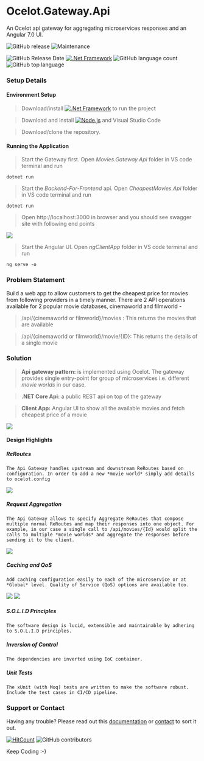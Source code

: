 # Ocelot.Gateway.Api
An Ocelot api gateway for aggregating microservices responses and an Angular 7.0 UI.


![GitHub release](https://img.shields.io/github/release/singhrahulnet/Ocelot.Gateway.Api.svg?style=for-the-badge) ![Maintenance](https://img.shields.io/maintenance/yes/2019.svg?style=for-the-badge)

![GitHub Release Date](https://img.shields.io/github/release-date/singhrahulnet/Ocelot.Gateway.Api.svg?style=plastic) [![.Net Framework](https://img.shields.io/badge/DotNet-Framework_2.1-blue.svg?style=plastic)](https://www.microsoft.com/net/download/dotnet-core/2.1)  ![GitHub language count](https://img.shields.io/github/languages/count/singhrahulnet/Ocelot.Gateway.Api.svg?style=plastic) ![GitHub top language](https://img.shields.io/github/languages/top/singhrahulnet/Ocelot.Gateway.Api.svg) 

### Setup Details

#### Environment Setup

> Download/install [![.Net Framework](https://img.shields.io/badge/DotNet-Framework_2.1-blue.svg?style=plastic)](https://www.microsoft.com/net/download/dotnet-core/2.1) to run the project   


> Download and install [![Node.js](https://img.shields.io/node/v/passport/latest.svg)](https://nodejs.org/en/) and Visual Studio Code

> Download/clone the repository.


#### Running the Application
> Start the Gateway first. Open *Movies.Gateway.Api* folder in VS code terminal and run

    dotnet run

> Start the *Backend-For-Frontend* api. Open *CheapestMovies.Api* folder in VS code terminal and run

    dotnet run

> Open http://localhost:3000 in browser and you should see swagger site with following end points

<img src="https://github.com/singhrahulnet/Ocelot.Gateway.Api/blob/master/refImg/swagger.PNG">

> Start the Angular UI. Open *ngClientApp* folder in VS code terminal and run
    
    ng serve -o


### Problem Statement

Build a web app to allow customers to get the cheapest price for movies from following providers in a timely manner. There are 2 API operations available for 2 popular movie databases, cinemaworld and filmworld - 

> /api/{cinemaworld or filmworld}/movies : This returns the movies that are available

> /api/{cinemaworld or filmworld}/movie/{ID}: This returns the details of a single movie


### Solution
> **Api gateway pattern:** is implemented using Ocelot. The gateway provides single entry-point for group of microservices i.e. different *movie worlds* in our case. 

> **.NET Core Api:** a public REST api on top of the gateway

> **Client App:** Angular UI to show all the available movies and fetch cheapest price of a movie

<img src="https://github.com/singhrahulnet/Ocelot.Gateway.Api/blob/master/refImg/ocelot.PNG">


#### Design Highlights

##### ReRoutes
    The Api Gateway handles upstream and downstream ReRoutes based on configuration. In order to add a new *movie world* simply add details to ocelot.config

<img src="https://github.com/singhrahulnet/Ocelot.Gateway.Api/blob/master/refImg/addmovieworld.PNG">

##### Request Aggregation
    The Api Gateway allows to specify Aggregate ReRoutes that compose multiple normal ReRoutes and map their responses into one object. For example, in our case a single call to /api/movies/{Id} would split the calls to multiple *movie worlds* and aggregate the responses before sending it to the client.

<img src="https://github.com/singhrahulnet/Ocelot.Gateway.Api/blob/master/refImg/aggregates.PNG">

##### Caching and QoS
    Add caching configuration easily to each of the microservice or at *Global* level. Quality of Service (QoS) options are available too.    

<img src="https://github.com/singhrahulnet/Ocelot.Gateway.Api/blob/master/refImg/caching.PNG">

<img src="https://github.com/singhrahulnet/Ocelot.Gateway.Api/blob/master/refImg/qos.PNG">


##### S.O.L.I.D Principles
    The software design is lucid, extensible and maintainable by adhering to S.O.L.I.D principles.

##### Inversion of Control
    The dependencies are inverted using IoC container.

##### Unit Tests
    The xUnit (with Moq) tests are written to make the software robust. Include the test cases in CI/CD pipeline.


### Support or Contact
Having any trouble? Please read out this [documentation](https://github.com/singhrahulnet/Ocelot.Gateway.Api/blob/master/README.md) or [contact](mailto:singh.rahul.net@gmail.com) to sort it out.

[![HitCount](http://hits.dwyl.io/singhrahulnet/Ocelot.Gateway.ApiTODO/projects/1.svg)](http://hits.dwyl.io/singhrahulnet/Ocelot.Gateway.ApiTODO/projects/1)  ![GitHub contributors](https://img.shields.io/github/contributors/singhrahulnet/Ocelot.Gateway.ApiTODO.svg?style=plastic)
 
 
 
Keep Coding :-) 


